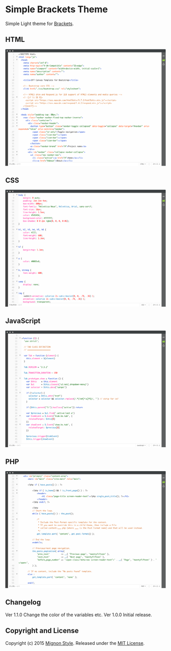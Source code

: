 # Simple Brackets Theme
Simple Light theme for [Brackets](http://brackets.io/).

## HTML
![HTML Screenshot](preview/html.png)

## CSS
![CSS Screenshot](preview/css.png)

## JavaScript
![JavaScript Screenshot](preview/javascript.png)

## PHP
![PHP Screenshot](preview/php.png)

## Changelog
Ver 1.1.0 Change the color of the variables etc.
Ver 1.0.0 Initial release.

## Copyright and License
Copyright (c) 2015 [Mignon Style](http://mignonstyle.com/). Released under the [MIT License](LICENSE).